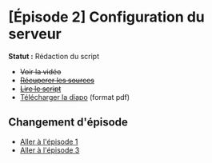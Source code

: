 # [Épisode 2] Configuration du serveur

**Statut :** Rédaction du script

* ~~Voir la vidéo~~
* ~~[Récuperer les sources](https://github.com/SailsToDoAppTutorial/Francais/blob/master/Ep2/src/)~~
* ~~[Lire le script](https://github.com/SailsToDoAppTutorial/Francais/blob/master/Ep2/SCRIPT.md#Épisode-2-configuration-du-serveur)~~
* [Télécharger la diapo](https://github.com/SailsToDoAppTutorial/Francais/blob/master/Ep2/SailsToDoApp-Ep2.pdf) (format pdf)

## Changement d'épisode

* [Aller à l'épisode 1](https://github.com/SailsToDoAppTutorial/Francais/blob/master/Ep1#Épisode-1-installations-et-création-du-projet-sails)
* [Aller à l'épisode 3](https://github.com/SailsToDoAppTutorial/Francais/blob/master/Ep3#Épisode-3-création-d-une-ressource)